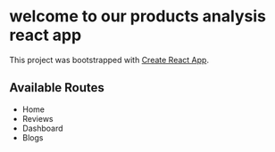 # welcome to our products analysis react app

This project was bootstrapped with [Create React App](https://github.com/facebook/create-react-app).

## Available Routes

- Home
- Reviews
- Dashboard
- Blogs
